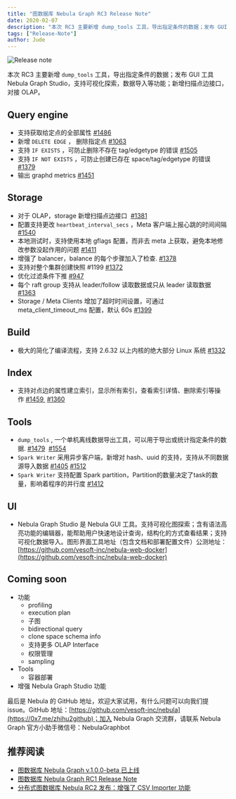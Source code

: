 ```yaml
---
title: "图数据库 Nebula Graph RC3 Release Note"
date: 2020-02-07
description: "本次 RC3 主要新增 dump_tools 工具，导出指定条件的数据；发布 GUI 工具 Nebula Graph Studio；新增扫描点边接口，对接 OLAP…"
tags: ["Release-Note"]
author: Jude
---
```


![Release note](https://nebula-blog.azureedge.net/nebula-blog/RC301.png)

本次 RC3 主要新增 `dump_tools` 工具，导出指定条件的数据；发布 GUI 工具 Nebula Graph Studio，支持可视化探索，数据导入等功能；新增扫描点边接口，对接 OLAP。

## Query engine

- 支持获取给定点的全部属性 [#1486](https://github.com/vesoft-inc/nebula/pull/1486)
- 新增 `DELETE EDGE` ， 删除指定点 [#1063](https://github.com/vesoft-inc/nebula/pull/1063)
- 支持 `IF EXISTS` ，可防止删除不存在 tag/edgetype 的错误 [#1505](https://github.com/vesoft-inc/nebula/pull/1505)
- 支持 `IF NOT EXISTS` ，可防止创建已存在 space/tag/edgetype 的错误 [#1379](https://github.com/vesoft-inc/nebula/pull/1379)
- 输出 graphd metrics [#1451](https://github.com/vesoft-inc/nebula/pull/1451)

## Storage

- 对于 OLAP，storage 新增扫描点边接口  [#1381](https://github.com/vesoft-inc/nebula/pull/1381)
- 配置支持更改 `heartbeat_interval_secs` ，Meta 客户端上报心跳的时间间隔 [#1540](https://github.com/vesoft-inc/nebula/pull/1540)
- 本地测试时，支持使用本地 gflags 配置，而非去 meta 上获取，避免本地修改参数没起作用的问题 [#1411](https://github.com/vesoft-inc/nebula/pull/1411)
- 增强了 balancer，balance 的每个步骤加入了检查. [#1378](https://github.com/vesoft-inc/nebula/pull/1378)
- 支持对整个集群创建快照 #1199 [#1372](https://github.com/vesoft-inc/nebula/pull/1372)
- 优化过滤条件下推 [#947](https://github.com/vesoft-inc/nebula/pull/947)
- 每个 raft group 支持从 leader/follow 读取数据或只从 leader 读取数据 [#1363](https://github.com/vesoft-inc/nebula/pull/1363)
- Storage / Meta Clients 增加了超时时间设置，可通过 meta_client_timeout_ms 配置，默认 60s [#1399](https://github.com/vesoft-inc/nebula/pull/1399)

## Build

- 极大的简化了编译流程，支持 2.6.32 以上内核的绝大部分 Linux 系统 [#1332](https://github.com/vesoft-inc/nebula/pull/1332)

## Index

- 支持对点边的属性建立索引，显示所有索引，查看索引详情、删除索引等操作 [#1459 ](https://github.com/vesoft-inc/nebula/pull/1459) [#1360](https://github.com/vesoft-inc/nebula/pull/1360)

## Tools

- `dump_tools` , 一个单机离线数据导出工具，可以用于导出或统计指定条件的数据. [#1479](https://github.com/vesoft-inc/nebula/pull/1479)  [#1554](https://github.com/vesoft-inc/nebula/pull/1554)
- `Spark Writer` 采用异步客户端，新增对 hash、uuid 的支持，支持从不同数据源导入数据 [#1405](https://github.com/vesoft-inc/nebula/pull/1405) [#1512](https://github.com/vesoft-inc/nebula/pull/1512)
- `Spark Writer` 支持配置 Spark partition，Partition的数量决定了task的数量，影响着程序的并行度 [#1412](https://github.com/vesoft-inc/nebula/pull/1412)

## UI

- Nebula Graph Studio 是 Nebula GUI 工具。支持可视化图探索；含有语法高亮功能的编辑器，能帮助用户快速地设计查询，结构化的方式查看结果；支持可视化数据导入。图形界面工具地址（包含文档和部署配置文件）公测地址：[https://github.com/vesoft-inc/nebula-web-docker](https://github.com/vesoft-inc/nebula-web-docker)


## Coming soon

- 功能
  - profiling
  - execution plan
  - 子图
  - bidirectional query
  - clone space schema info
  - 支持更多 OLAP Interface
  - 权限管理
  - sampling
- Tools
  - 容器部署
- 增强 Nebula Graph Studio 功能

最后是 Nebula 的 GitHub 地址，欢迎大家试用，有什么问题可以向我们提 issue。GitHub 地址：[https://github.com/vesoft-inc/nebula](https://0x7.me/zhihu2github)；加入 Nebula Graph 交流群，请联系 Nebula Graph 官方小助手微信号：NebulaGraphbot

## 推荐阅读

- [图数据库 Nebula Graph v.1.0.0-beta 已上线](https://nebula-graph.io/cn/posts/nebula-graph-beta-release-note/)
- [图数据库 Nebula Graph RC1 Release Note](https://nebula-graph.io/cn/posts/nebula-graph-rc1-release-note/)
- [分布式图数据库 Nebula RC2 发布：增强了 CSV Importer 功能](https://nebula-graph.io/cn/posts/nebula-graph-rc2-release-note/)